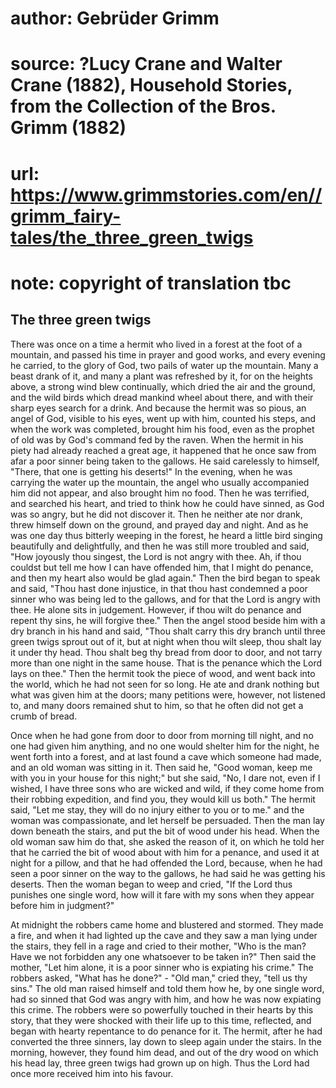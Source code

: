 # author: Gebrüder Grimm
# source: ?Lucy Crane and Walter Crane (1882), Household Stories, from the Collection of the Bros. Grimm (1882)
# url: https://www.grimmstories.com/en//grimm_fairy-tales/the_three_green_twigs
# note: copyright of translation tbc

## The three green twigs 

There was once on a time a hermit who lived in a forest at the foot of a
mountain, and passed his time in prayer and good works, and every
evening he carried, to the glory of God, two pails of water up the
mountain. Many a beast drank of it, and many a plant was refreshed by
it, for on the heights above, a strong wind blew continually, which
dried the air and the ground, and the wild birds which dread mankind
wheel about there, and with their sharp eyes search for a drink. And
because the hermit was so pious, an angel of God, visible to his eyes,
went up with him, counted his steps, and when the work was completed,
brought him his food, even as the prophet of old was by God's command
fed by the raven. When the hermit in his piety had already reached a
great age, it happened that he once saw from afar a poor sinner being
taken to the gallows. He said carelessly to himself, "There, that one
is getting his deserts!" In the evening, when he was carrying the water
up the mountain, the angel who usually accompanied him did not appear,
and also brought him no food. Then he was terrified, and searched his
heart, and tried to think how he could have sinned, as God was so angry,
but he did not discover it. Then he neither ate nor drank, threw himself
down on the ground, and prayed day and night. And as he was one day thus
bitterly weeping in the forest, he heard a little bird singing
beautifully and delightfully, and then he was still more troubled and
said, "How joyously thou singest, the Lord is not angry with thee. Ah,
if thou couldst but tell me how I can have offended him, that I might do
penance, and then my heart also would be glad again." Then the bird
began to speak and said, "Thou hast done injustice, in that thou hast
condemned a poor sinner who was being led to the gallows, and for that
the Lord is angry with thee. He alone sits in judgement. However, if
thou wilt do penance and repent thy sins, he will forgive thee." Then
the angel stood beside him with a dry branch in his hand and said,
"Thou shalt carry this dry branch until three green twigs sprout out of
it, but at night when thou wilt sleep, thou shalt lay it under thy head.
Thou shalt beg thy bread from door to door, and not tarry more than one
night in the same house. That is the penance which the Lord lays on
thee."
Then the hermit took the piece of wood, and went back into the world,
which he had not seen for so long. He ate and drank nothing but what was
given him at the doors; many petitions were, however, not listened to,
and many doors remained shut to him, so that he often did not get a
crumb of bread.

Once when he had gone from door to door from morning till night, and no
one had given him anything, and no one would shelter him for the night,
he went forth into a forest, and at last found a cave which someone had
made, and an old woman was sitting in it. Then said he, "Good woman,
keep me with you in your house for this night;" but she said, "No, I
dare not, even if I wished, I have three sons who are wicked and wild,
if they come home from their robbing expedition, and find you, they
would kill us both." The hermit said, "Let me stay, they will do no
injury either to you or to me." and the woman was compassionate, and
let herself be persuaded. Then the man lay down beneath the stairs, and
put the bit of wood under his head. When the old woman saw him do that,
she asked the reason of it, on which he told her that he carried the bit
of wood about with him for a penance, and used it at night for a pillow,
and that he had offended the Lord, because, when he had seen a poor
sinner on the way to the gallows, he had said he was getting his
deserts. Then the woman began to weep and cried, "If the Lord thus
punishes one single word, how will it fare with my sons when they appear
before him in judgment?"

At midnight the robbers came home and blustered and stormed. They made a
fire, and when it had lighted up the cave and they saw a man lying under
the stairs, they fell in a rage and cried to their mother, "Who is the
man? Have we not forbidden any one whatsoever to be taken in?" Then
said the mother, "Let him alone, it is a poor sinner who is expiating
his crime." The robbers asked, "What has he done?" - "Old man,"
cried they, "tell us thy sins." The old man raised himself and told
them how he, by one single word, had so sinned that God was angry with
him, and how he was now expiating this crime. The robbers were so
powerfully touched in their hearts by this story, that they were shocked
with their life up to this time, reflected, and began with hearty
repentance to do penance for it. The hermit, after he had converted the
three sinners, lay down to sleep again under the stairs. In the morning,
however, they found him dead, and out of the dry wood on which his head
lay, three green twigs had grown up on high. Thus the Lord had once more
received him into his favour.
